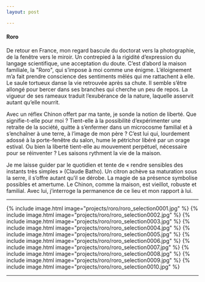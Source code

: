 ```yaml
---
layout: post

---
```

#### Roro

De retour en France, mon regard bascule du doctorat vers la photographie, de la fenêtre vers le miroir. Un contrepied à la rigidité d’expression du langage scientifique, une acceptation du doute. C’est d’abord la maison familiale, la "Roro", qui s’impose à moi comme une énigme. L’éloignement m’a fait prendre conscience des sentiments mêlés qui me rattachent à elle. Le saule tortueux danse la vie retrouvée après sa chute. Il semble s’être allongé pour bercer dans ses branches qui cherche un peu de repos. La vigueur de ses rameaux traduit l’exubérance de la nature, laquelle asservit autant qu’elle nourrit.

Avec un réflex Chinon offert par ma tante, je sonde la notion de liberté. Que signifie-t-elle pour moi ? Tient-elle à la possibilité d’expérimenter une retraite de la société, quitte à s’enfermer dans un microcosme familial et à s’enchaîner à une terre, à l’image de mon père ? C’est lui qui, lourdement adossé à la porte-fenêtre du salon, hume le pétrichor libéré par un orage estival. Ou  bien la liberté tient-elle au mouvement perpétuel, nécessaire pour se réinventer ? Les saisons rythment la vie de la maison.

Je me laisse guider par le quotidien et tente de « rendre sensibles des instants très simples » (Claude Batho). Un citron achève sa maturation sous la serre, il s’offre autant qu’il se dérobe. La magie de sa présence symbolise possibles et amertume. Le Chinon, comme la maison, est vieillot, robuste et familial. Avec lui, j’interroge la permanence de ce lieu et mon rapport à lui.

---
{% include image.html image="projects/roro/roro_selection0001.jpg" %}
{% include image.html image="projects/roro/roro_selection0002.jpg" %}
{% include image.html image="projects/roro/roro_selection0003.jpg" %}
{% include image.html image="projects/roro/roro_selection0004.jpg" %}
{% include image.html image="projects/roro/roro_selection0005.jpg" %}
{% include image.html image="projects/roro/roro_selection0006.jpg" %}
{% include image.html image="projects/roro/roro_selection0007.jpg" %}
{% include image.html image="projects/roro/roro_selection0008.jpg" %}
{% include image.html image="projects/roro/roro_selection0009.jpg" %}
{% include image.html image="projects/roro/roro_selection0010.jpg" %}

---
